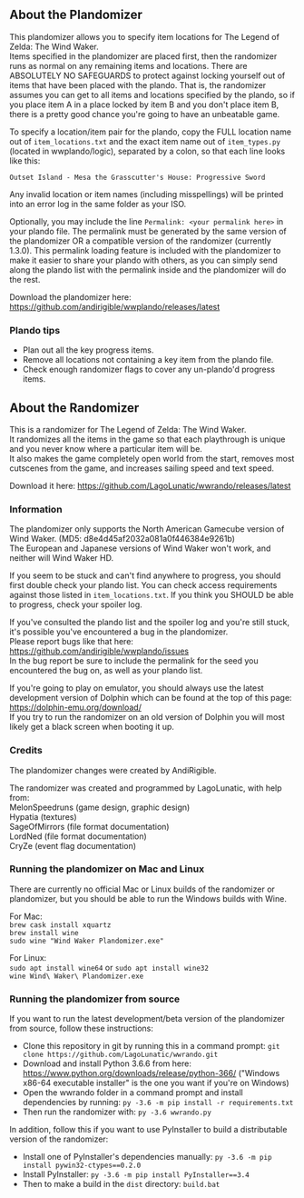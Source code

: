 ## About the Plandomizer

This plandomizer allows you to specify item locations for The Legend of Zelda: The Wind Waker.  
Items specified in the plandomizer are placed first, then the randomizer runs as normal on any remaining items and locations. There are ABSOLUTELY NO SAFEGUARDS to protect against locking yourself out of items that have been placed with the plando. That is, the randomizer assumes you can get to all items and locations specified by the plando, so if you place item A in a place locked by item B and you don't place item B, there is a pretty good chance you're going to have an unbeatable game.

To specify a location/item pair for the plando, copy the FULL location name out of `item_locations.txt` and the exact item name out of `item_types.py` (located in wwplando/logic), separated by a colon, so that each line looks like this:

`Outset Island - Mesa the Grasscutter's House: Progressive Sword`

Any invalid location or item names (including misspellings) will be printed into an error log in the same folder as your ISO.  

Optionally, you may include the line `Permalink: <your permalink here>` in your plando file. The permalink must be generated by the same version of the plandomizer OR a compatible version of the randomizer (currently 1.3.0). This permalink loading feature is included with the plandomizer to make it easier to share your plando with others, as you can simply send along the plando list with the permalink inside and the plandomizer will do the rest.

Download the plandomizer here: https://github.com/andirigible/wwplando/releases/latest

### Plando tips

- Plan out all the key progress items.
- Remove all locations not containing a key item from the plando file.
- Check enough randomizer flags to cover any un-plando'd progress items.

## About the Randomizer

This is a randomizer for The Legend of Zelda: The Wind Waker.  
It randomizes all the items in the game so that each playthrough is unique and you never know where a particular item will be.  
It also makes the game completely open world from the start, removes most cutscenes from the game, and increases sailing speed and text speed.

Download it here: https://github.com/LagoLunatic/wwrando/releases/latest

### Information

The plandomizer only supports the North American Gamecube version of Wind Waker. (MD5: d8e4d45af2032a081a0f446384e9261b)  
The European and Japanese versions of Wind Waker won't work, and neither will Wind Waker HD.

If you seem to be stuck and can't find anywhere to progress, you should first double check your plando list. You can check access requirements against those listed in `item_locations.txt`. If you think you SHOULD be able to progress, check your spoiler log.

If you've consulted the plando list and the spoiler log and you're still stuck, it's possible you've encountered a bug in the plandomizer.  
Please report bugs like that here: https://github.com/andirigible/wwplando/issues  
In the bug report be sure to include the permalink for the seed you encountered the bug on, as well as your plando list.  

If you're going to play on emulator, you should always use the latest development version of Dolphin which can be found at the top of this page: https://dolphin-emu.org/download/  
If you try to run the randomizer on an old version of Dolphin you will most likely get a black screen when booting it up.

### Credits

The plandomizer changes were created by AndiRigible.  

The randomizer was created and programmed by LagoLunatic, with help from:  
MelonSpeedruns (game design, graphic design)  
Hypatia (textures)  
SageOfMirrors (file format documentation)  
LordNed (file format documentation)  
CryZe (event flag documentation)  

### Running the plandomizer on Mac and Linux

There are currently no official Mac or Linux builds of the randomizer or plandomizer, but you should be able to run the Windows builds with Wine.

For Mac:   
`brew cask install xquartz`  
`brew install wine`  
`sudo wine "Wind Waker Plandomizer.exe"`  

For Linux:  
`sudo apt install wine64` or `sudo apt install wine32`  
`wine Wind\ Waker\ Plandomizer.exe`  

### Running the plandomizer from source

If you want to run the latest development/beta version of the plandomizer from source, follow these instructions:  
* Clone this repository in git by running this in a command prompt: `git clone https://github.com/LagoLunatic/wwrando.git`  
* Download and install Python 3.6.6 from here: https://www.python.org/downloads/release/python-366/ ("Windows x86-64 executable installer" is the one you want if you're on Windows)  
* Open the wwrando folder in a command prompt and install dependencies by running: `py -3.6 -m pip install -r requirements.txt`  
* Then run the randomizer with: `py -3.6 wwrando.py`  

In addition, follow this if you want to use PyInstaller to build a distributable version of the randomizer:  
* Install one of PyInstaller's dependencies manually: `py -3.6 -m pip install pywin32-ctypes==0.2.0`  
* Install PyInstaller: `py -3.6 -m pip install PyInstaller==3.4`  
* Then to make a build in the `dist` directory: `build.bat`  

